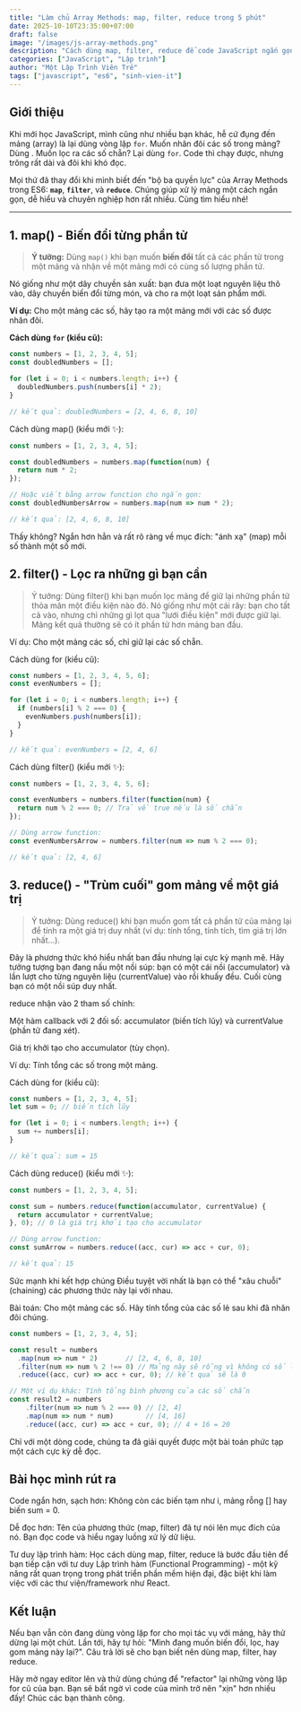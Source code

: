 ```yaml
---
title: "Làm chủ Array Methods: map, filter, reduce trong 5 phút"
date: 2025-10-10T23:35:00+07:00
draft: false
image: "/images/js-array-methods.png"
description: "Cách dùng map, filter, reduce để code JavaScript ngắn gọn và xịn hơn, thay thế cho vòng lặp for truyền thống."
categories: ["JavaScript", "Lập trình"]
author: "Một Lập Trình Viên Trẻ"
tags: ["javascript", "es6", "sinh-vien-it"]
---
```


## Giới thiệu

Khi mới học JavaScript, mình cũng như nhiều bạn khác, hễ cứ đụng đến mảng (array) là lại dùng vòng lặp `for`. Muốn nhân đôi các số trong mảng? Dùng . Muốn lọc ra các số chẵn? Lại dùng `for`. Code thì chạy được, nhưng trông rất dài và đôi khi khó đọc.

Mọi thứ đã thay đổi khi mình biết đến "bộ ba quyền lực" của Array Methods trong ES6: **`map`**, **`filter`**, và **`reduce`**. Chúng giúp xử lý mảng một cách ngắn gọn, dễ hiểu và chuyên nghiệp hơn rất nhiều. Cùng tìm hiểu nhé!

---

## 1. map() - Biến đổi từng phần tử

> **Ý tưởng:** Dùng `map()` khi bạn muốn **biến đổi** tất cả các phần tử trong một mảng và nhận về một mảng mới có cùng số lượng phần tử.

Nó giống như một dây chuyền sản xuất: bạn đưa một loạt nguyên liệu thô vào, dây chuyền biến đổi từng món, và cho ra một loạt sản phẩm mới.

**Ví dụ:** Cho một mảng các số, hãy tạo ra một mảng mới với các số được nhân đôi.

**Cách dùng `for` (kiểu cũ):**
```javascript
const numbers = [1, 2, 3, 4, 5];
const doubledNumbers = [];

for (let i = 0; i < numbers.length; i++) {
  doubledNumbers.push(numbers[i] * 2);
}

// kết quả: doubledNumbers = [2, 4, 6, 8, 10]
```
Cách dùng map() (kiểu mới ✨):
```javascript
const numbers = [1, 2, 3, 4, 5];

const doubledNumbers = numbers.map(function(num) {
  return num * 2;
});

// Hoặc viết bằng arrow function cho ngắn gọn:
const doubledNumbersArrow = numbers.map(num => num * 2);

// kết quả: [2, 4, 6, 8, 10]
```

Thấy không? Ngắn hơn hẳn và rất rõ ràng về mục đích: "ánh xạ" (map) mỗi số thành một số mới.

## 2. filter() - Lọc ra những gì bạn cần
> Ý tưởng: Dùng filter() khi bạn muốn lọc mảng để giữ lại những phần tử thỏa mãn một điều kiện nào đó.
Nó giống như một cái rây: bạn cho tất cả vào, nhưng chỉ những gì lọt qua "lưới điều kiện" mới được giữ lại. Mảng kết quả thường sẽ có ít phần tử hơn mảng ban đầu.

Ví dụ: Cho một mảng các số, chỉ giữ lại các số chẵn.

Cách dùng for (kiểu cũ):
```javascript
const numbers = [1, 2, 3, 4, 5, 6];
const evenNumbers = [];

for (let i = 0; i < numbers.length; i++) {
  if (numbers[i] % 2 === 0) {
    evenNumbers.push(numbers[i]);
  }
}

// kết quả: evenNumbers = [2, 4, 6]
```
Cách dùng filter() (kiểu mới ✨):
```javascript
const numbers = [1, 2, 3, 4, 5, 6];

const evenNumbers = numbers.filter(function(num) {
  return num % 2 === 0; // Trả về true nếu là số chẵn
});

// Dùng arrow function:
const evenNumbersArrow = numbers.filter(num => num % 2 === 0);

// kết quả: [2, 4, 6]
```
## 3. reduce() - "Trùm cuối" gom mảng về một giá trị
>Ý tưởng: Dùng reduce() khi bạn muốn gom tất cả phần tử của mảng lại để tính ra một giá trị duy nhất (ví dụ: tính tổng, tính tích, tìm giá trị lớn nhất...).

Đây là phương thức khó hiểu nhất ban đầu nhưng lại cực kỳ mạnh mẽ. Hãy tưởng tượng bạn đang nấu một nồi súp: bạn có một cái nồi (accumulator) và lần lượt cho từng nguyên liệu (currentValue) vào rồi khuấy đều. Cuối cùng bạn có một nồi súp duy nhất.

reduce nhận vào 2 tham số chính:

Một hàm callback với 2 đối số: accumulator (biến tích lũy) và currentValue (phần tử đang xét).

Giá trị khởi tạo cho accumulator (tùy chọn).

Ví dụ: Tính tổng các số trong một mảng.

Cách dùng for (kiểu cũ):
```javascript
const numbers = [1, 2, 3, 4, 5];
let sum = 0; // biến tích lũy

for (let i = 0; i < numbers.length; i++) {
  sum += numbers[i];
}

// kết quả: sum = 15
```
Cách dùng reduce() (kiểu mới ✨):
```javascript
const numbers = [1, 2, 3, 4, 5];

const sum = numbers.reduce(function(accumulator, currentValue) {
  return accumulator + currentValue;
}, 0); // 0 là giá trị khởi tạo cho accumulator

// Dùng arrow function:
const sumArrow = numbers.reduce((acc, cur) => acc + cur, 0);

// kết quả: 15
```
Sức mạnh khi kết hợp chúng
Điều tuyệt vời nhất là bạn có thể "xâu chuỗi" (chaining) các phương thức này lại với nhau.

Bài toán: Cho một mảng các số. Hãy tính tổng của các số lẻ sau khi đã nhân đôi chúng.
```javascript
const numbers = [1, 2, 3, 4, 5];

const result = numbers
  .map(num => num * 2)       // [2, 4, 6, 8, 10]
  .filter(num => num % 2 !== 0) // Mảng này sẽ rỗng vì không có số lẻ nào
  .reduce((acc, cur) => acc + cur, 0); // kết quả sẽ là 0

// Một ví dụ khác: Tính tổng bình phương của các số chẵn
const result2 = numbers
    .filter(num => num % 2 === 0) // [2, 4]
    .map(num => num * num)        // [4, 16]
    .reduce((acc, cur) => acc + cur, 0); // 4 + 16 = 20
```
Chỉ với một dòng code, chúng ta đã giải quyết được một bài toán phức tạp một cách cực kỳ dễ đọc.

## Bài học mình rút ra
Code ngắn hơn, sạch hơn: Không còn các biến tạm như i, mảng rỗng [] hay biến sum = 0.

Dễ đọc hơn: Tên của phương thức (map, filter) đã tự nói lên mục đích của nó. Bạn đọc code và hiểu ngay luồng xử lý dữ liệu.

Tư duy lập trình hàm: Học cách dùng map, filter, reduce là bước đầu tiên để bạn tiếp cận với tư duy Lập trình hàm (Functional Programming) - một kỹ năng rất quan trọng trong phát triển phần mềm hiện đại, đặc biệt khi làm việc với các thư viện/framework như React.

## Kết luận
Nếu bạn vẫn còn đang dùng vòng lặp for cho mọi tác vụ với mảng, hãy thử dừng lại một chút. Lần tới, hãy tự hỏi: "Mình đang muốn biến đổi, lọc, hay gom mảng này lại?". Câu trả lời sẽ cho bạn biết nên dùng map, filter, hay reduce.

Hãy mở ngay editor lên và thử dùng chúng để "refactor" lại những vòng lặp for cũ của bạn. Bạn sẽ bất ngờ vì code của mình trở nên "xịn" hơn nhiều đấy! Chúc các bạn thành công.